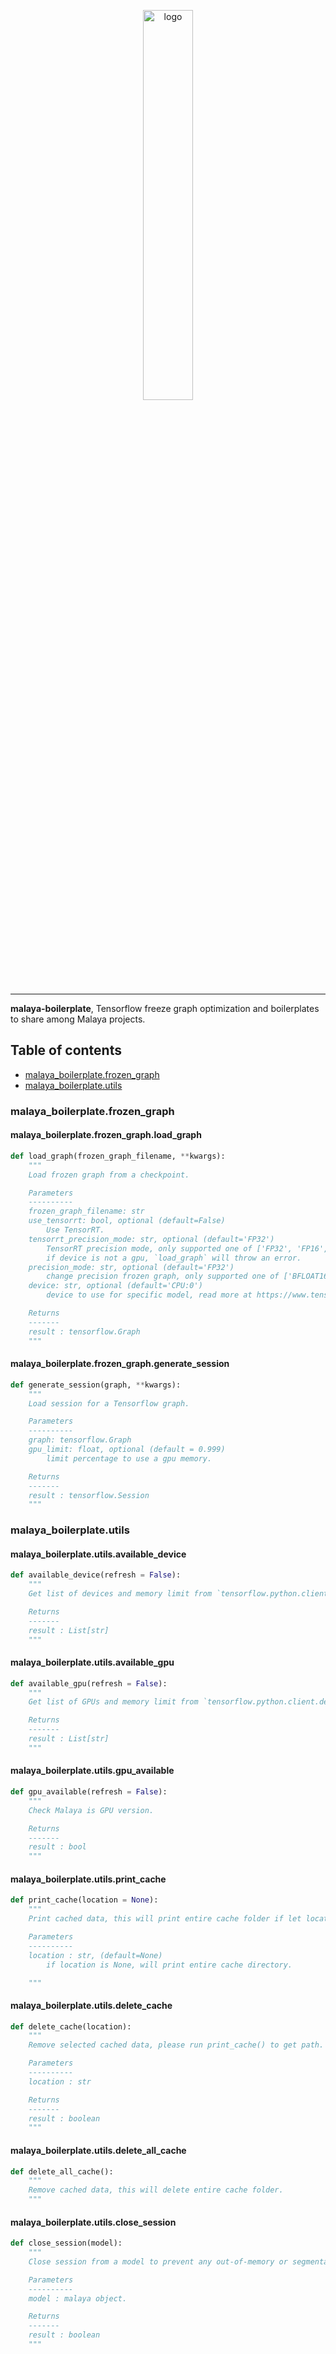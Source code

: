<p align="center">
    <a href="#readme">
        <img alt="logo" width="40%" src="malaya-boilerplate.png">
    </a>
</p>

---

**malaya-boilerplate**, Tensorflow freeze graph optimization and boilerplates to share among Malaya projects.

## Table of contents

  * [malaya_boilerplate.frozen_graph](#malaya_boilerplate_frozen_graph)
  * [malaya_boilerplate.utils](#malaya_boilerplate_utils)
  
### malaya_boilerplate.frozen_graph

#### malaya_boilerplate.frozen_graph.load_graph

```python
def load_graph(frozen_graph_filename, **kwargs):
    """
    Load frozen graph from a checkpoint.

    Parameters
    ----------
    frozen_graph_filename: str
    use_tensorrt: bool, optional (default=False)
        Use TensorRT.
    tensorrt_precision_mode: str, optional (default='FP32')
        TensorRT precision mode, only supported one of ['FP32', 'FP16', 'INT8'].
        if device is not a gpu, `load_graph` will throw an error.
    precision_mode: str, optional (default='FP32')
        change precision frozen graph, only supported one of ['BFLOAT16', 'FP16', 'FP32', 'FP64'].
    device: str, optional (default='CPU:0')
        device to use for specific model, read more at https://www.tensorflow.org/guide/gpu

    Returns
    -------
    result : tensorflow.Graph
    """
```

#### malaya_boilerplate.frozen_graph.generate_session

```python
def generate_session(graph, **kwargs):
    """
    Load session for a Tensorflow graph.

    Parameters
    ----------
    graph: tensorflow.Graph
    gpu_limit: float, optional (default = 0.999)
        limit percentage to use a gpu memory.

    Returns
    -------
    result : tensorflow.Session
    """
```

### malaya_boilerplate.utils

#### malaya_boilerplate.utils.available_device

```python
def available_device(refresh = False):
    """
    Get list of devices and memory limit from `tensorflow.python.client.device_lib.list_local_devices()`.

    Returns
    -------
    result : List[str]
    """
```

#### malaya_boilerplate.utils.available_gpu

```python
def available_gpu(refresh = False):
    """
    Get list of GPUs and memory limit from `tensorflow.python.client.device_lib.list_local_devices()`.

    Returns
    -------
    result : List[str]
    """
```

#### malaya_boilerplate.utils.gpu_available

```python
def gpu_available(refresh = False):
    """
    Check Malaya is GPU version.

    Returns
    -------
    result : bool
    """
```

#### malaya_boilerplate.utils.print_cache

```python
def print_cache(location = None):
    """
    Print cached data, this will print entire cache folder if let location = None.

    Parameters
    ----------
    location : str, (default=None)
        if location is None, will print entire cache directory.

    """
```

#### malaya_boilerplate.utils.delete_cache

```python
def delete_cache(location):
    """
    Remove selected cached data, please run print_cache() to get path.

    Parameters
    ----------
    location : str

    Returns
    -------
    result : boolean
    """
```

#### malaya_boilerplate.utils.delete_all_cache

```python
def delete_all_cache():
    """
    Remove cached data, this will delete entire cache folder.
    """
```

#### malaya_boilerplate.utils.close_session

```python
def close_session(model):
    """
    Close session from a model to prevent any out-of-memory or segmentation fault issues.

    Parameters
    ----------
    model : malaya object.

    Returns
    -------
    result : boolean
    """
```